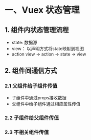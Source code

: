 # 一、Vuex 状态管理
## 1. 组件内状态管理流程
- state: 数据源
- view： 以声明方式将state映射到视图
- action
view -> action -> state -> view
## 2. 组件间通信方式
### 2.1 父组件给子组件传值
- 子组件中通过props接收数据
- 父组件中给子组件通过相应属性传值
### 2.2 子组件给父组件传值
### 2.3 不相关组件传值
